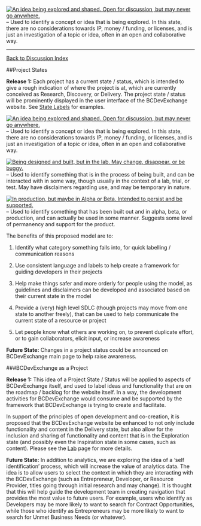 <a rel="Inspiration" href="https://github.com/BCDevExchange/docs/blob/master/discussion/projectstates.md"><img alt="An idea being explored and shaped. Open for discussion, but may never go anywhere." style="border-width:0" src="http://bcdevexchange.org/badge/1.svg" title="An idea being explored and shaped. Open for discussion, but may never go anywhere." /></a> – Used to identify a concept or idea that is being explored. In this state, there are no considerations towards IP, money / funding, or licenses, and is just an investigation of a topic or idea, often in an open and collaborative way. 

---
[Back to Discussion Index](../discussion_index.md)


##Project States

**Release 1:** Each project has a current state / status, which is intended to give a rough indication of where the project is at, which are currently conceived as Research, Discovery, or Delivery. The project state / status will be prominently displayed in the user interface of the BCDevExchange website. See [State Labels](statelabels.md) for examples.


<a rel="Inspiration" href="https://github.com/BCDevExchange/docs/blob/master/discussion/projectstates.md"><img alt="An idea being explored and shaped. Open for discussion, but may never go anywhere." style="border-width:0" src="http://bcdevexchange.org/badge/1.svg" title="An idea being explored and shaped. Open for discussion, but may never go anywhere." /></a> – Used to identify a concept or idea that is being explored. In this state, there are no considerations towards IP, money / funding, or licenses, and is just an investigation of a topic or idea, often in an open and collaborative way. 

<a rel="Exploration" href="https://github.com/BCDevExchange/docs/blob/master/discussion/projectstates.md"><img alt="Being designed and built, but in the lab. May change, disappear, or be buggy." style="border-width:0" src="http://bcdevexchange.org/badge/2.svg" title="Being designed and built, but in the lab. May change, disappear, or be buggy." /></a> – Used to identify something that is in the process of being built, and can be interacted with in some way, though usually in the context of a lab, trial, or test. May have disclaimers regarding use, and may be temporary in nature. 

<a rel="Delivery" href="https://github.com/BCDevExchange/docs/blob/master/discussion/projectstates.md"><img alt="In production, but maybe in Alpha or Beta. Intended to persist and be supported." style="border-width:0" src="http://bcdevexchange.org/badge/3.svg" title="In production, but maybe in Alpha or Beta. Intended to persist and be supported." /></a> – Used to identify something that has been built out and in alpha, beta, or production, and can actually be used in some manner. Suggests some level of permanency and support for the product.

The benefits of this proposed model are to:

1. Identify what category something falls into,  for quick labelling / communication reasons

2. Use consistent language and labels to help create a framework for guiding developers in their projects

3. Help make things safer and more orderly for people using the model, as guidelines and disclaimers can be developed and associated based on their current state in the model

4. Provide a (very) high level SDLC (though projects may move from one state to another freely), that can be used to help communicate the current state of a resource or project 

5. Let people know what others are working on, to prevent duplicate effort, or to gain collaborators, elicit input, or increase awareness

**Future State:** Changes in a project status could be announced on BCDevExchange main page to help raise awareness. 

###BCDevExchange as a Project 

**Release 1:** This idea of a Project State / Status will be applied to aspects of BCDevExchange itself, and used to label ideas and functionality that are on the roadmap / backlog for the website itself. In a way, the development activities for BCDevExchange would consume and be supported by the framework that BCDevExchange is trying to create and facilitate. 

In support of the principles of open development and co-creation, it is proposed that the BCDevExchange website be enhanced to not only include functionality and content in the Delivery state, but also allow for the inclusion and sharing of functionality and content that is in the Exploration state (and possibly even the Inspiration state in some cases, such as content). Please see the [Lab](lab.md) page for more details.

**Future State:** In addition to analytics, we are exploring the idea of a ‘self identification’ process, which will increase the value of analytics data. The idea is to allow users to select the context in which they are interacting with the BCDevExchange (such as Entrepreneur, Developer, or Resource Provider, titles going through initial research and may change). It is thought that this will help guide the development team in creating navigation that provides the most value to future users. For example, users who identify as Developers may be more likely to want to search for Contract Opportunities, while those who identify as Entrepreneurs may be more likely to want to search for Unmet Business Needs (or whatever). 
